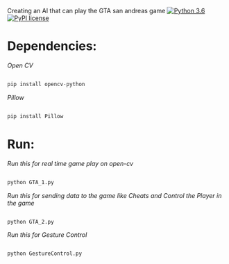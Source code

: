Creating an AI that can play the GTA san andreas game
[![Python 3.6](https://img.shields.io/badge/python-3.6-blue.svg)](https://www.python.org/downloads/release/python-360/)          [![PyPI license](https://img.shields.io/pypi/l/ansicolortags.svg)](https://pypi.python.org/pypi/ansicolortags/)


# Dependencies:

*Open CV*
```python

pip install opencv-python
```
*Pillow*
```python

pip install Pillow
```
# Run:

*Run this for real time game play on open-cv*
```python

python GTA_1.py
```


*Run this for sending data to the game like Cheats and Control the Player in the game*
```python

python GTA_2.py
```

*Run this for Gesture Control*
```python

python GestureControl.py
```


